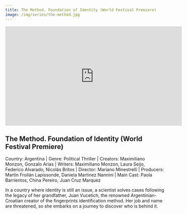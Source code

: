 ```yaml
---
title: The Method. Foundation of Identity (World Festival Premiere)
image: /img/series/the-method.jpg
---
```

<iframe width="560" height="315" src="https://vimeo.com/894505651?share=copy" frameborder="0" allow="accelerometer; autoplay; encrypted-media; gyroscope; picture-in-picture" allowfullscreen></iframe>

## The Method. Foundation of Identity (World Festival Premiere)
Country: Argentina | Genre: Political Thriller | Creators: Maximiliano Monzon, Gonzalo Arias | Writers: Maximiliano Monzon, Laura Seijo, Federico Alvarado, Nicolás Britos | Director: Mariano Minestrelli | Producers: Martín Froilán Lapissonde, Daniela Martinez Nannini | Main Cast: Paola Barrientos, China Pereiro, Juan Cruz Marquez

In a country where identity is still an issue, a scientist solves cases following the legacy of her grandfather, Juan Vucetich, the renowned Argentinian-Croatian creator of the fingerprints identification method. Her job and name are threatened, so she embarks on a journey to discover who is behind it.


